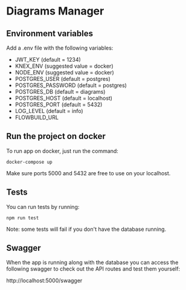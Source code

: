 # Diagrams Manager

## Environment variables

Add a .env file with the following variables:

- JWT_KEY (default = 1234)
- KNEX_ENV (suggested value = docker)
- NODE_ENV (suggested value = docker)
- POSTGRES_USER (default = postgres)
- POSTGRES_PASSWORD (default = postgres)
- POSTGRES_DB (default = diagrams)
- POSTGRES_HOST (default = localhost)
- POSTGRES_PORT (default = 5432)
- LOG_LEVEL (default = info)
- FLOWBUILD_URL

## Run the project on docker

To run app on docker, just run the command:

```
docker-compose up
```

Make sure ports 5000 and 5432 are free to use on your localhost.

## Tests

You can run tests by running: 

```
npm run test
```

Note: some tests will fail if you don't have the database running.

## Swagger

When the app is running along with the database you can access the following 
swagger to check out the API routes and test them yourself:

http://localhost:5000/swagger
